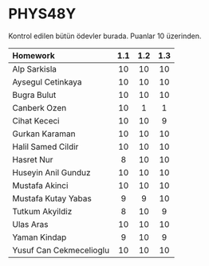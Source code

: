 # PHYS48Y

Kontrol edilen bütün ödevler burada. Puanlar 10 üzerinden.

| Homework                |1.1|1.2|1.3|
| :---------------------- |:-:|:-:|:-:|
| Alp Sarkisla            | 10| 10| 10|
| Aysegul Cetinkaya       | 10| 10| 10|
| Bugra Bulut             | 10| 10| 10|
| Canberk Ozen            | 10|  1|  1|
| Cihat Kececi            | 10| 10|  9|
| Gurkan Karaman          | 10| 10| 10|
| Halil Samed Cildir      | 10| 10| 10|
| Hasret Nur              |  8| 10| 10|
| Huseyin Anil Gunduz     | 10| 10| 10|
| Mustafa Akinci          | 10| 10| 10|
| Mustafa Kutay Yabas     |  9|  9| 10|
| Tutkum Akyildiz         |  8| 10|  9|
| Ulas Aras               | 10| 10| 10|
| Yaman Kindap            |  9| 10|  9|
| Yusuf Can Cekmecelioglu | 10| 10| 10|
